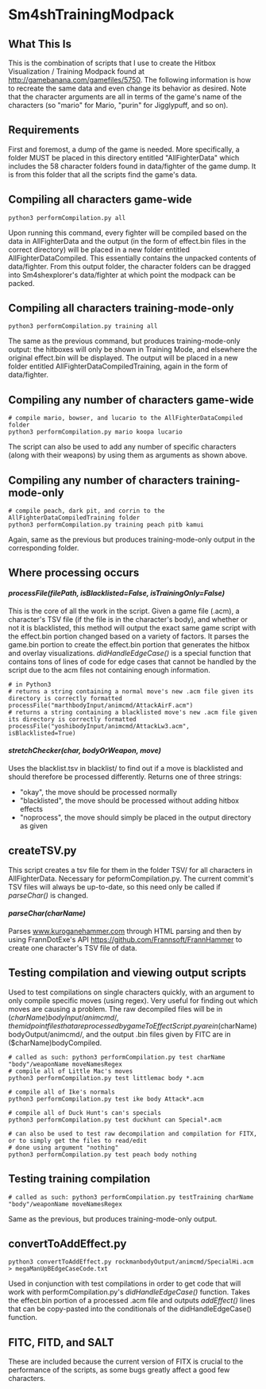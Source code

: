# Sm4shTrainingModpack

## What This Is

This is the combination of scripts that I use to create the Hitbox Visualization / Training Modpack found at http://gamebanana.com/gamefiles/5750. The following information is how to recreate the same data and even change its behavior as desired. Note that the character arguments are all in terms of the game's name of the characters (so "mario" for Mario, "purin" for Jigglypuff, and so on).

## Requirements

First and foremost, a dump of the game is needed. More specifically, a folder MUST be placed in this directory entitled "AllFighterData" which includes the 58 character folders found in data/fighter of the game dump. It is from this folder that all the scripts find the game's data.

## Compiling all characters game-wide

```
python3 performCompilation.py all
```

Upon running this command, every fighter will be compiled based on the data in AllFighterData and the output (in the form of effect.bin files in the correct directory) will be placed in a new folder entitled AllFighterDataCompiled. This essentially contains the unpacked contents of data/fighter. From this output folder, the character folders can be dragged into Sm4shexplorer's data/fighter at which point the modpack can be packed.

## Compiling all characters training-mode-only

```
python3 performCompilation.py training all
```

The same as the previous command, but produces training-mode-only output: the hitboxes will only be shown in Training Mode, and elsewhere the original effect.bin will be displayed. The output will be placed in a new folder entitled AllFighterDataCompiledTraining, again in the form of data/fighter.

## Compiling any number of characters game-wide

```
# compile mario, bowser, and lucario to the AllFighterDataCompiled folder
python3 performCompilation.py mario koopa lucario
```

The script can also be used to add any number of specific characters (along with their weapons) by using them as arguments as shown above.

## Compiling any number of characters training-mode-only

```
# compile peach, dark pit, and corrin to the AllFighterDataCompiledTraining folder
python3 performCompilation.py training peach pitb kamui
```

Again, same as the previous but produces training-mode-only output in the corresponding folder.

## Where processing occurs
#### *processFile(filePath, isBlacklisted=False, isTrainingOnly=False)*
This is the core of all the work in the script. Given a game file (.acm), a character's TSV file (if the file is in the character's body), and whether or not it is blacklisted, this method will output the exact same game script with the effect.bin portion changed based on a variety of factors. It parses the game.bin portion to create the effect.bin portion that generates the hitbox and overlay visualizations. *didHandleEdgeCase()* is a special function that contains tons of lines of code for edge cases that cannot be handled by the script due to the acm files not containing enough information.

```
# in Python3
# returns a string containing a normal move's new .acm file given its directory is correctly formatted
processFile("marthbodyInput/animcmd/AttackAirF.acm")
# returns a string containing a blacklisted move's new .acm file given its directory is correctly formatted
processFile("yoshibodyInput/animcmd/AttackLw3.acm", isBlacklisted=True)
```

#### *stretchChecker(char, bodyOrWeapon, move)* 
Uses the blacklist.tsv in blacklist/ to find out if a move is blacklisted and should therefore be processed differently. 
Returns one of three strings:
* "okay", the move should be processed normally
* "blacklisted", the move should be processed without adding hitbox effects
* "noprocess", the move should simply be placed in the output directory as given

## createTSV.py
This script creates a tsv file for them in the folder TSV/ for all characters in AllFighterData. Necessary for peformCompilation.py. The current commit's TSV files will always be up-to-date, so this need only be called if *parseChar()* is changed.

#### *parseChar(charName)*
Parses www.kuroganehammer.com through HTML parsing and then by using FrannDotExe's API https://github.com/Frannsoft/FrannHammer to create one character's TSV file of data. 

## Testing compilation and viewing output scripts
Used to test compilations on single characters quickly, with an argument to only compile specific moves (using regex). Very useful for finding out which moves are causing a problem. The raw decompiled files will be in ($charName)bodyInput/animcmd/, the midpoint files that are processed by gameToEffectScript.py are in ($charName)bodyOutput/animcmd/, and the output .bin files given by FITC are in ($charName)bodyCompiled.

```
# called as such: python3 performCompilation.py test charName "body"/weaponName moveNamesRegex
# compile all of Little Mac's moves
python3 performCompilation.py test littlemac body *.acm

# compile all of Ike's normals
python3 performCompilation.py test ike body Attack*.acm

# compile all of Duck Hunt's can's specials
python3 performCompilation.py test duckhunt can Special*.acm

# can also be used to test raw decompilation and compilation for FITX, or to simply get the files to read/edit
# done using argument "nothing"
python3 performCompilation.py test peach body nothing
```

## Testing training compilation
```
# called as such: python3 performCompilation.py testTraining charName "body"/weaponName moveNamesRegex
```
Same as the previous, but produces training-mode-only output.

## convertToAddEffect.py
```
python3 convertToAddEffect.py rockmanbodyOutput/animcmd/SpecialHi.acm > megaManUpBEdgeCaseCode.txt
```
Used in conjunction with test compilations in order to get code that will work with performCompilation.py's *didHandleEdgeCase()* function. Takes the effect.bin portion of a processed .acm file and outputs *addEffect()* lines that can be copy-pasted into the conditionals of the didHandleEdgeCase() function.

## FITC, FITD, and SALT
These are included because the current version of FITX is crucial to the performance of the scripts, as some bugs greatly affect a good few characters. 
